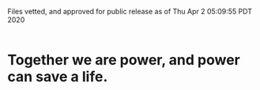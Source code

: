 Files vetted, and approved for public release as of Thu Apr  2 05:09:55 PDT 2020<br><br><h1>Together we are power, and power can save a life.</h1>
